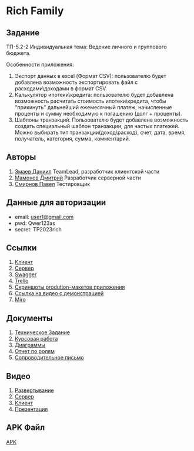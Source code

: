 # Rich Family 

## Задание
ТП-5.2-2
Индивидуальная тема: Ведение личного и группового бюджета.

Особенности приложения:
1. Экспорт данных в excel (Формат CSV): пользователю будет добавлена возможность экспортировать файл с расходами\доходами в формат CSV. 
2. Калькулятор ипотеки\кредита: пользователю будет добавлена возможность расчитать стоимость ипотеки\кредита, чтобы "прикинуть" дальнейший ежемесячный платеж, начисленные проценты и сумму необходимую к погашению (долг + проценты).
3. Шаблоны транзакций.
Пользователю будет добавлена возможность создать специальный шаблон транзакции, для частых платежей.
Можно выбирать тип транзакции(доход\расход), счет, дата, время, получатель, категория, сумма, комментарий.
## Авторы
1. [Змаев Даниил](https://github.com/dany0k) TeamLead, разработчик клиентской части
2. [Мамонов Дмитрий](https://github.com/Dmitriy-M1319) Разработчик серверной части
3. [Смирнов Павел](https://github.com/SmPavel) Тестировщик
## Данные для авторизации
- email: user1@gmail.com
- pwd: Qwer123as
- secret: TP2023rich
## Ссылки
1. [Клиент](https://github.com/dany0k/TP-5.2-2/tree/main/client)
2. [Сервер](https://github.com/dany0k/TP-5.2-2/tree/main/server)
3. [Swagger](http://109.172.44.143/api/v1/swagger/#/)
4. [Trello](https://trello.com/b/zsptCKGK/%D1%80%D0%B0%D0%B7%D1%80%D0%B0%D0%B1%D0%BE%D1%82%D0%BA%D0%B0-%D0%BF%D1%80%D0%B8%D0%BB%D0%BE%D0%B6%D0%B5%D0%BD%D0%B8%D1%8F-%D0%B2%D0%B5%D0%B4%D0%B5%D0%BD%D0%B8%D0%B5-%D0%B4%D0%BE%D0%BC%D0%B0%D1%88%D0%BD%D0%B5%D0%B3%D0%BE-%D0%B1%D1%8E%D0%B4%D0%B6%D0%B5%D1%82%D0%B0-%D1%80%D0%B5%D0%BA%D0%BE%D0%BC%D0%B5%D0%BD%D0%B4%D0%B0%D1%86%D0%B8%D0%B8-%D0%BF%D0%BE-%D1%81%D0%BE%D0%BA%D1%80%D0%B0%D1%89%D0%B5%D0%BD%D0%B8%D1%8E-%D1%80%D0%B0%D1%81%D1%85%D0%BE%D0%B4%D0%BE%D0%B2)
5. [Скриншоты prodution-макетов приложения](https://github.com/dany0k/TP-5.2-2/tree/main/prod_design)
6. [Ссылка на видео с демонстрацией](https://youtu.be/T4PBL5pf0Os)
7. [Miro](https://miro.com/app/board/uXjVPjEOpGs=/?share_link_id=84634999552)
## Документы
1. [Техническое Задание](https://github.com/dany0k/TP-5.2-2/blob/main/docs/%D0%A2%D0%97%20%D0%9F%D0%9E%20%D0%A2%D0%9F.pdf)
2. [Курсовая работа](https://github.com/dany0k/TP-5.2-2/blob/main/docs/%D0%9A%D1%83%D1%80%D1%81%D0%BE%D0%B2%D0%B0%D1%8F%20%D1%80%D0%B0%D0%B1%D0%BE%D1%82%D0%B0.pdf)
3. [Диаграммы](https://github.com/dany0k/TP-5.2-2/tree/main/diagrams)
4. [Отчет по ролям](https://github.com/dany0k/TP-5.2-2/blob/main/docs/%D0%9E%D1%82%D1%87%D0%B5%D1%82%20%D0%BF%D0%BE%20%D1%80%D0%BE%D0%BB%D1%8F%D0%BC.pdf)
5. [Сопроводительное письмо](https://github.com/dany0k/TP-5.2-2/blob/main/docs/%D0%A1%D0%BE%D0%BF%D1%80%D0%BE%D0%B2%D0%BE%D0%B4%D0%B8%D1%82%D0%B5%D0%BB%D1%8C%D0%BD%D0%BE%D0%B5%20%D0%BF%D0%B8%D1%81%D1%8C%D0%BC%D0%BE.pdf)
## Видео
1. [Развертывание](https://drive.google.com/file/d/1_SxhU2mmCeM6i003a5SdOlKSPTzPcgvx/view?usp=sharing)
2. [Сервер](https://drive.google.com/file/d/1jjv6IrYiJTzTIivG7nK8xCbEI8wMXNM3/view)
3. [Клиент](https://drive.google.com/file/d/1NjE8AoDp90DTvMX6oVq5EhssETlK5i_k/view)
4. [Презентация](https://drive.google.com/file/d/1ZcCKqJTLNSCI9WDnYHaLKnpD7jOTwpL8/view?usp=sharing)
## APK Файл
[APK](https://github.com/dany0k/TP-5.2-2/blob/main/RichFamily.apk)
